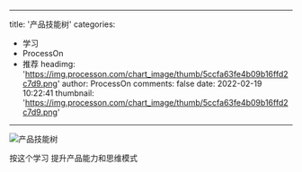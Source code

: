
---
title: '产品技能树'
categories: 
 - 学习
 - ProcessOn
 - 推荐
headimg: 'https://img.processon.com/chart_image/thumb/5ccfa63fe4b09b16ffd2c7d9.png'
author: ProcessOn
comments: false
date: 2022-02-19 10:22:41
thumbnail: 'https://img.processon.com/chart_image/thumb/5ccfa63fe4b09b16ffd2c7d9.png'
---

<div>   
<img class="thumb" alt="产品技能树" src="https://img.processon.com/chart_image/thumb/5ccfa63fe4b09b16ffd2c7d9.png" referrerpolicy="no-referrer">
<p>按这个学习 提升产品能力和思维模式</p>  
</div>
            